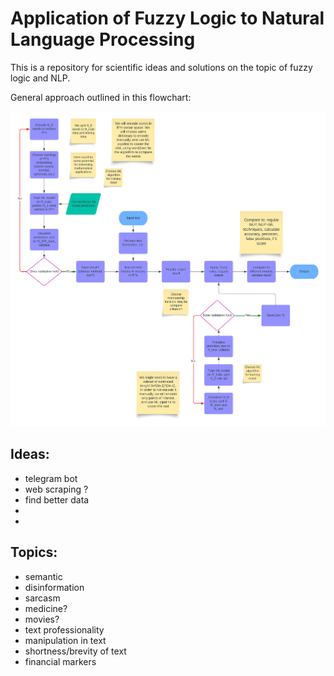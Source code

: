 # Application of Fuzzy Logic to Natural Language Processing

This is a repository for scientific ideas and solutions on the topic of fuzzy logic and NLP.

General approach outlined in this flowchart: 

![flow](nlp_fuzzy.png)




## Ideas:

- telegram bot
- web scraping ?
- find better data
- 
- 
 

## Topics:

- semantic
- disinformation
- sarcasm
- medicine?
- movies?
- text professionality 
- manipulation in text
- shortness/brevity of text
- financial markers 


